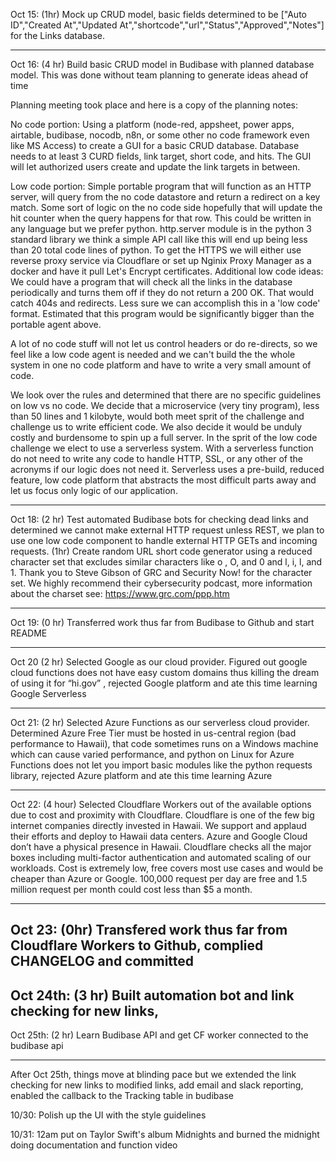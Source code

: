 Oct 15: (1hr) Mock up CRUD model, basic fields determined to be ["Auto ID","Created At","Updated At","shortcode","url","Status","Approved","Notes"] for the Links database.

-----------------

Oct 16: (4 hr) Build basic CRUD model in Budibase with planned database model. This was done without team planning to generate ideas ahead of time
 
Planning meeting took place and here is a copy of the planning notes: 

No code portion: Using a platform (node-red, appsheet, power apps, airtable, budibase, nocodb, n8n, or some other no code framework even like MS Access) to create a GUI for a basic CRUD database. Database needs to at least 3 CURD fields, link target, short code, and hits. The GUI will let authorized users create and update the link targets in between.

Low code portion: Simple portable program that will function as an HTTP server, will query from the no code datastore and return a redirect on a key match. Some sort of logic on the no code side hopefully that will update the hit counter when the query happens for that row. This could be written in any language but we prefer python. http.server module is in the python 3 standard library we think a simple API call like this will end up being less than 20 total code lines of python.
To get the HTTPS we will either use reverse proxy service via Cloudflare or set up Nginix Proxy Manager as a docker and have it pull Let's Encrypt certificates.
Additional low code ideas: We could have a program that will check all the links in the database periodically and turns them off if they do not return a 200 OK. That would catch 404s and redirects. Less sure we can accomplish this in a 'low code' format. Estimated that this program would be significantly bigger than the portable agent above.

A lot of no code stuff will not let us control headers or do re-directs, so we feel like a low code agent is needed and we can't build the the whole system in one no code platform and have to write a very small amount of code.

We look over the rules and determined that there are no specific guidelines on low vs no code. We decide that a microservice (very tiny program), less than 50 lines and 1 kilobyte, would both meet sprit of the challenge and challenge us to write efficient code. We also decide it would be unduly costly and burdensome to spin up a full server. In the sprit of the low code challenge we elect to use a serverless system. With a serverless function do not need to write any code to handle HTTP, SSL, or any other of the acronyms if our logic does not need it. Serverless uses a pre-build, reduced feature, low code platform that abstracts the most difficult parts away and let us focus only logic of our application.

-----------------

Oct 18: (2 hr) Test automated Budibase bots  for checking dead links and determined we cannot make external HTTP request unless REST, we plan to use one low code component to handle external HTTP GETs and incoming requests. 
(1hr) Create random URL short code generator using a reduced character set that excludes similar characters like o , O, and 0 and l, i, l, and 1. Thank you to Steve Gibson of GRC and Security Now! for the character set. We highly recommend their cybersecurity podcast, more information about the charset see: https://www.grc.com/ppp.htm

-----------------

Oct 19: (0 hr) Transferred work thus far from Budibase to Github and start README

-----------------

Oct 20 (2 hr) Selected Google as our cloud provider. Figured out google cloud functions does not have easy custom domains thus killing the dream of using it for “hi.gov” , rejected Google platform and ate this time learning Google Serverless 

-----------------

Oct 21: (2 hr) Selected Azure Functions as our serverless cloud provider. Determined Azure Free Tier must be hosted in us-central region (bad performance to Hawaii), that code sometimes runs on a Windows machine which can cause varied performance, and python on Linux for Azure Functions does not let you import basic modules like the python requests library, rejected Azure platform and ate this time learning Azure

-----------------

Oct 22: (4 hour) Selected Cloudflare Workers out of the available options due to cost and proximity with Cloudflare. Cloudflare is one of the few big internet companies directly invested in Hawaii. We support and applaud their efforts and deploy to Hawaii data centers. Azure and Google Cloud don’t have a physical presence in Hawaii. Cloudflare checks all the major boxes including multi-factor authentication and automated scaling of our workloads. 
Cost is extremely low, free covers most use cases and would be cheaper than Azure or Google. 100,000 request per day are free and 1.5 million request per month could cost less than $5 a month. 

-----------------

Oct 23: (0hr) Transfered work thus far from Cloudflare Workers to Github, complied CHANGELOG and committed
---

Oct 24th: (3 hr) Built automation bot and link checking for new links,
----

Oct 25th: (2 hr) Learn Budibase API and get CF worker connected to the budibase api

---

After Oct 25th, things move at blinding pace but we extended the link checking for new links to modified links, add email and slack reporting, enabled the callback to the Tracking table in budibase


10/30: Polish up the UI with the style guidelines 

10/31: 12am put on Taylor Swift's album Midnights and burned the midnight doing documentation and function video

